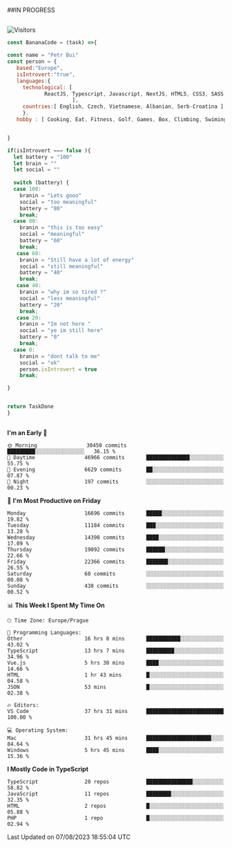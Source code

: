 ##IN PROGRESS
##
![Visitors](https://komarev.com/ghpvc/?username=petrbui&style=for-the-badge&label=Visitors+👀)
```Javascript
const BananaCode = (task) =>{

const name = "Petr Bui"
const person = {
   based:"Europe",
   isIntrovert:"true",
   languages:{
     technological: [ 
            ReactJS, Typescript, Javascript, NextJS, HTML5, CSS3, SASS, Redux, Node, Storybook, Styled-Component
                     ],
     countries:[ English, Czech, Vietnamese, Albanian, Serb-Croatina ]
     },
   hobby : [ Cooking, Eat, Fitness, Golf, Games, Box, Climbing, Swiming],


}

if(isIntrovert === false ){
  let battery = "100"
  let brain = ""
  let social = ""
  
  switch (battery) {
  case 100:
    branin = "Lets gooo"
    social = "too meaningful"
    battery = "80"
    break;
  case 80:
    branin = "this is too easy"
    social = "meaningful"
    battery = "60"
    break;
   case 60:
    branin = "Still have a lot of energy"
    social = "still meaningful"
    battery = "40"
    break;
   case 40:
    branin = "why im so tired ?"
    social = "less meaningful"
    battery = "20"
    break;
   case 20:
    branin = "Im not here "
    social = "ye im still here"
    battery = "0"
    break;
  case 0:
    branin = "dont talk to me"
    social = "ok"
    person.isIntrovert = true
    break;

}


return TaskDone
}
```



##
<!--
[![My GitHub stats](https://github-readme-stats.vercel.app/api?username=petrbui&theme=github_dark)](https://github.com/anuraghazra/github-readme-stats)

[![My wakatime stats](https://github-readme-stats.vercel.app/api/wakatime?username=petrbui&theme=github_dark)](https://github.com/anuraghazra/github-readme-stats)
-->
<!--START_SECTION:waka-->
**I'm an Early 🐤** 

```text
🌞 Morning                30450 commits       █████████░░░░░░░░░░░░░░░░   36.15 % 
🌆 Daytime                46966 commits       ██████████████░░░░░░░░░░░   55.75 % 
🌃 Evening                6629 commits        ██░░░░░░░░░░░░░░░░░░░░░░░   07.87 % 
🌙 Night                  197 commits         ░░░░░░░░░░░░░░░░░░░░░░░░░   00.23 % 
```
📅 **I'm Most Productive on Friday** 

```text
Monday                   16696 commits       █████░░░░░░░░░░░░░░░░░░░░   19.82 % 
Tuesday                  11184 commits       ███░░░░░░░░░░░░░░░░░░░░░░   13.28 % 
Wednesday                14398 commits       ████░░░░░░░░░░░░░░░░░░░░░   17.09 % 
Thursday                 19092 commits       ██████░░░░░░░░░░░░░░░░░░░   22.66 % 
Friday                   22366 commits       ███████░░░░░░░░░░░░░░░░░░   26.55 % 
Saturday                 68 commits          ░░░░░░░░░░░░░░░░░░░░░░░░░   00.08 % 
Sunday                   438 commits         ░░░░░░░░░░░░░░░░░░░░░░░░░   00.52 % 
```


📊 **This Week I Spent My Time On** 

```text
🕑︎ Time Zone: Europe/Prague

💬 Programming Languages: 
Other                    16 hrs 8 mins       ███████████░░░░░░░░░░░░░░   43.02 % 
TypeScript               13 hrs 7 mins       █████████░░░░░░░░░░░░░░░░   34.96 % 
Vue.js                   5 hrs 30 mins       ████░░░░░░░░░░░░░░░░░░░░░   14.66 % 
HTML                     1 hr 43 mins        █░░░░░░░░░░░░░░░░░░░░░░░░   04.58 % 
JSON                     53 mins             █░░░░░░░░░░░░░░░░░░░░░░░░   02.38 % 

🔥 Editors: 
VS Code                  37 hrs 31 mins      █████████████████████████   100.00 % 

💻 Operating System: 
Mac                      31 hrs 45 mins      █████████████████████░░░░   84.64 % 
Windows                  5 hrs 45 mins       ████░░░░░░░░░░░░░░░░░░░░░   15.36 % 
```

**I Mostly Code in TypeScript** 

```text
TypeScript               20 repos            ███████████████░░░░░░░░░░   58.82 % 
JavaScript               11 repos            ████████░░░░░░░░░░░░░░░░░   32.35 % 
HTML                     2 repos             █░░░░░░░░░░░░░░░░░░░░░░░░   05.88 % 
PHP                      1 repo              █░░░░░░░░░░░░░░░░░░░░░░░░   02.94 % 
```




 Last Updated on 07/08/2023 18:55:04 UTC
<!--END_SECTION:waka-->
